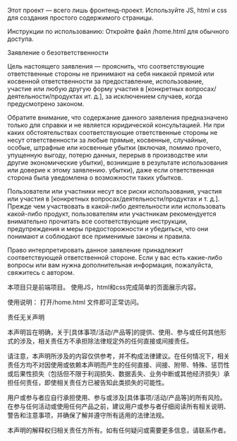 

Этот проект — всего лишь фронтенд-проект.
Используйте JS, html и css для создания простого содержимого страницы.

Инструкции по использованию:
Откройте файл /home.html для обычного доступа.



Заявление о безответственности

Цель настоящего заявления — прояснить, что соответствующие ответственные стороны не принимают на себя никакой прямой или косвенной ответственности за предоставление, использование, участие или любую другую форму участия в [конкретных вопросах/деятельности/продуктах и ​​т. д.], за исключением случаев, когда предусмотрено законом.

Обратите внимание, что содержание данного заявления предназначено только для справки и не является юридической консультацией. Ни при каких обстоятельствах соответствующие ответственные стороны не несут ответственности за любые прямые, косвенные, случайные, особые, штрафные или косвенные убытки (включая, помимо прочего, упущенную выгоду, потерю данных, перерыв в производстве или другие экономические убытки), возникшие в результате использования или доверие к этому заявлению. убытки), даже если ответственная сторона была уведомлена о возможности таких убытков.

Пользователи или участники несут все риски использования, участия или участия в [конкретных вопросах/деятельности/продуктах и ​​т. д.]. Прежде чем участвовать в какой-либо деятельности или использовать какой-либо продукт, пользователям или участникам рекомендуется внимательно прочитать все соответствующие инструкции, предупреждения и меры предосторожности и убедиться, что они понимают и соблюдают все применимые законы и правила.

Право интерпретировать данное заявление принадлежит соответствующей ответственной стороне. Если у вас есть какие-либо вопросы или вам нужна дополнительная информация, пожалуйста, свяжитесь с автором.





本项目只是前端项目。
使用JS，html和css完成简单的页面展示内容。

使用说明：
打开/home.html 文件即可正常访问。



责任无关声明

本声明旨在明确，关于[具体事项/活动/产品等]的提供、使用、参与或任何其他形式的涉及，相关责任方不承担除法律规定外的任何直接或间接责任。

请注意，本声明所涉及的内容仅供参考，并不构成法律建议。在任何情况下，相关责任方均不对因使用或依赖本声明而产生的任何直接、间接、附带、特殊、惩罚性或后果性损失（包括但不限于利润损失、数据丢失、业务中断或其他经济损失）承担任何责任，即使相关责任方已被告知此类损失的可能性。

用户或参与者应自行承担使用、参与或涉及[具体事项/活动/产品等]的所有风险。在参与任何活动或使用任何产品之前，建议用户或参与者仔细阅读所有相关说明、警告和注意事项，并确保了解并遵守所有适用的法律法规。

本声明的解释权归相关责任方所有。如有任何疑问或需要更多信息，请联系作者。